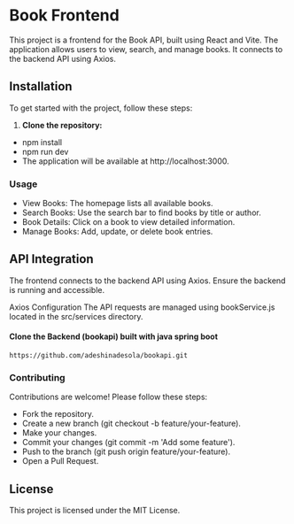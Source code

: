 # Book Frontend

This project is a frontend for the Book API, built using React and Vite. The application allows users to view, search, and manage books. It connects to the backend API using Axios.
## Installation

To get started with the project, follow these steps:
1. **Clone the repository:**
- npm install
- npm run dev
- The application will be available at http://localhost:3000.
### Usage
- View Books: The homepage lists all available books.
- Search Books: Use the search bar to find books by title or author.
- Book Details: Click on a book to view detailed information.
- Manage Books: Add, update, or delete book entries.

## API Integration
The frontend connects to the backend API using Axios. Ensure the backend is running and accessible.

Axios Configuration
The API requests are managed using bookService.js located in the src/services directory.
#### Clone the Backend (bookapi) built with java spring boot
``` ssh
https://github.com/adeshinadesola/bookapi.git
```
### Contributing
Contributions are welcome! Please follow these steps:

- Fork the repository.
- Create a new branch (git checkout -b feature/your-feature).
- Make your changes.
- Commit your changes (git commit -m 'Add some feature').
- Push to the branch (git push origin feature/your-feature).
- Open a Pull Request.
## License
This project is licensed under the MIT License.
